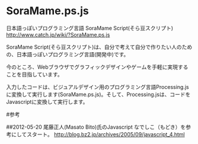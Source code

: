 SoraMame.ps.js
==============

日本語っぽいプログラミング言語 SoraMame Script(そら豆スクリプト)
<http://www.catch.jp/wiki/?SoraMame.ps.js>

SoraMame Script(そら豆スクリプト)は、自分で考えて自分で作りたい人のための、日本語っぽいプログラミング言語(開発中)です。

今のところ、Webブラウザでグラフィックデザインやゲームを手軽に実現することを目指しています。

入力したコードは、ビジュアルデザイン用のプログラミング言語Processing.jsに変換して実行します(SoraMame.ps.js)。そして、Processing.jsは、コードをJavascriptに変換して実行します。

#参考

##2012-05-20
尾藤正人(Masato Bito)氏のJavascript なでしこ（もどき）を参考にしてスタート。
<http://blog.bz2.jp/archives/2005/09/javascript_4.html>

